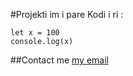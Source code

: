 #Projekti im i pare
Kodi i ri :

    let x = 100
    console.log(x)
##Contact me
[my email](mailto:artin.pllana@gmail.com)
